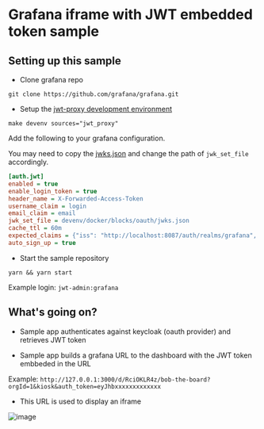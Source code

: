 # Grafana iframe with JWT embedded token sample

## Setting up this sample

- Clone grafana repo

`git clone https://github.com/grafana/grafana.git` 

- Setup the [jwt-proxy development environment](https://github.com/grafana/grafana/tree/main/devenv/docker/blocks/jwt_proxy)

`make devenv sources="jwt_proxy"`

Add the following to your grafana configuration.

You may need to copy the [jwks.json](https://github.com/grafana/grafana/blob/main/devenv/docker/blocks/jwt_proxy/jwks.json) and change the path of `jwk_set_file` accordingly.

```ini
[auth.jwt]
enabled = true
enable_login_token = true
header_name = X-Forwarded-Access-Token
username_claim = login
email_claim = email
jwk_set_file = devenv/docker/blocks/oauth/jwks.json
cache_ttl = 60m
expected_claims = {"iss": "http://localhost:8087/auth/realms/grafana", "azp": "grafana-oauth"}
auto_sign_up = true
```

- Start the sample repository

`yarn && yarn start`

Example login:
`jwt-admin:grafana`

## What's going on?

- Sample app authenticates against keycloak (oauth provider) and retrieves JWT token

- Sample app builds a grafana URL to the dashboard with the JWT token embbeded in the URL

Example: `http://127.0.0.1:3000/d/RciOKLR4z/bob-the-board?orgId=1&kiosk&auth_token=eyJhbxxxxxxxxxxxxx`

- This URL is used to display an iframe

![image](https://user-images.githubusercontent.com/8071073/180830605-1aca5062-9d7a-4ed2-8a31-d744ec6ae9ae.png)
